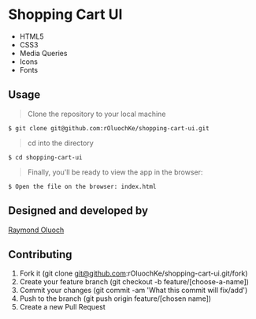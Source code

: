 # Shopping Cart UI

- HTML5
- CSS3
- Media Queries
- Icons
- Fonts

## Usage

> Clone the repository to your local machine

```
$ git clone git@github.com:rOluochKe/shopping-cart-ui.git
```

> cd into the directory

```
$ cd shopping-cart-ui
```

> Finally, you'll be ready to view the app in the browser:

```
$ Open the file on the browser: index.html
```

## Designed and developed by

[Raymond Oluoch](https://github.com/rOluochKe)

## Contributing

1. Fork it (git clone git@github.com:rOluochKe/shopping-cart-ui.git/fork)
2. Create your feature branch (git checkout -b feature/[choose-a-name])
3. Commit your changes (git commit -am 'What this commit will fix/add')
4. Push to the branch (git push origin feature/[chosen name])
5. Create a new Pull Request